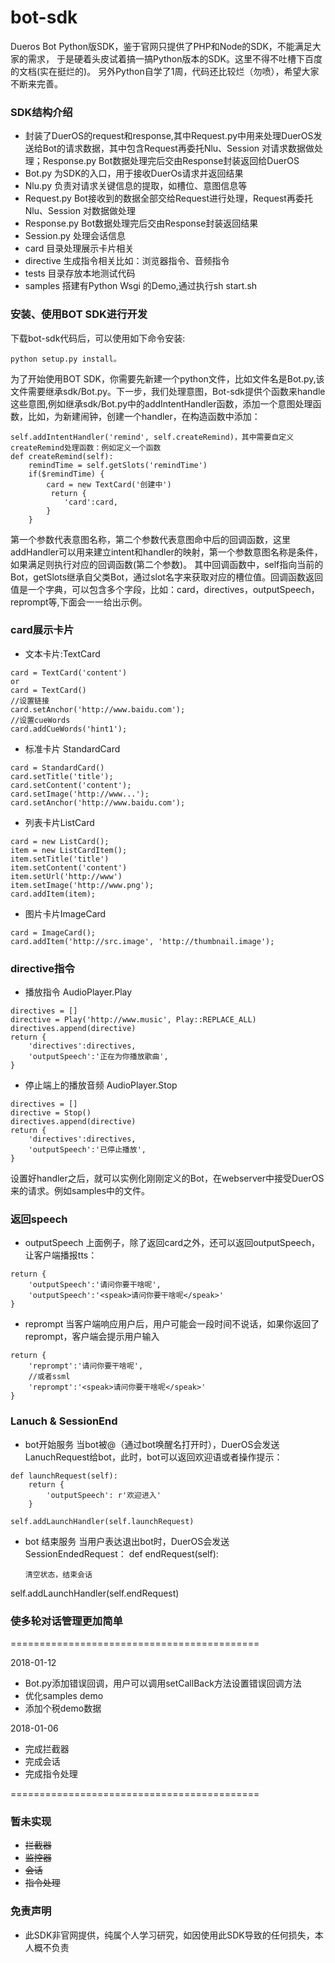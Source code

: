 # bot-sdk
Dueros Bot Python版SDK，鉴于官网只提供了PHP和Node的SDK，不能满足大家的需求，
于是硬着头皮试着搞一搞Python版本的SDK。这里不得不吐槽下百度的文档(实在挺烂的)。
另外Python自学了1周，代码还比较烂（勿喷），希望大家不断来完善。



### SDK结构介绍

* 封装了DuerOS的request和response,其中Request.py中用来处理DuerOS发送给Bot的请求数据，其中包含Request再委托Nlu、Session
对请求数据做处理；Response.py Bot数据处理完后交由Response封装返回给DuerOS
* Bot.py 为SDK的入口，用于接收DuerOs请求并返回结果
* Nlu.py 负责对请求关键信息的提取，如槽位、意图信息等
* Request.py Bot接收到的数据全部交给Request进行处理，Request再委托Nlu、Session 对数据做处理
* Response.py Bot数据处理完后交由Response封装返回结果
* Session.py 处理会话信息
* card 目录处理展示卡片相关
* directive 生成指令相关比如：浏览器指令、音频指令
* tests 目录存放本地测试代码
* samples 搭建有Python Wsgi 的Demo,通过执行sh start.sh

### 安装、使用BOT SDK进行开发

下载bot-sdk代码后，可以使用如下命令安装:
```
python setup.py install。
```
为了开始使用BOT SDK，你需要先新建一个python文件，比如文件名是Bot.py,该文件需要继承sdk/Bot.py。下一步，我们处理意图，Bot-sdk提供个函数来handle这些意图,例如继承sdk/Bot.py中的addIntentHandler函数，添加一个意图处理函数，比如，为新建闹钟，创建一个handler，在构造函数中添加：
```
self.addIntentHandler('remind', self.createRemind)，其中需要自定义createRemind处理函数：例如定义一个函数
def createRemind(self):
	remindTime = self.getSlots('remindTime')
	if($remindTime) {
		card = new TextCard('创建中')
		 return {
            'card':card,
        }
	}
```
第一个参数代表意图名称，第二个参数代表意图命中后的回调函数，这里addHandler可以用来建立intent和handler的映射，第一个参数意图名称是条件，如果满足则执行对应的回调函数(第二个参数)。 其中回调函数中，self指向当前的Bot，getSlots继承自父类Bot，通过slot名字来获取对应的槽位值。回调函数返回值是一个字典，可以包含多个字段，比如：card，directives，outputSpeech，reprompt等,下面会一一给出示例。
### card展示卡片
* 文本卡片:TextCard
```
card = TextCard('content')
or 
card = TextCard()
//设置链接
card.setAnchor('http://www.baidu.com');
//设置cueWords
card.addCueWords('hint1');
```
* 标准卡片 StandardCard
```
card = StandardCard()
card.setTitle('title');
card.setContent('content');
card.setImage('http://www...');
card.setAnchor('http://www.baidu.com');
```
* 列表卡片ListCard
```
card = new ListCard();
item = new ListCardItem();
item.setTitle('title')
item.setContent('content')
item.setUrl('http://www')
item.setImage('http://www.png');
card.addItem(item);
```
* 图片卡片ImageCard
```
card = ImageCard();
card.addItem('http://src.image', 'http://thumbnail.image');
```
### directive指令
* 播放指令 AudioPlayer.Play
```
directives = []
directive = Play('http://www.music', Play::REPLACE_ALL)
directives.append(directive)
return {
    'directives':directives,
    'outputSpeech':'正在为你播放歌曲',
}
```
* 停止端上的播放音频 AudioPlayer.Stop
```
directives = []
directive = Stop()
directives.append(directive)
return {
    'directives':directives,
    'outputSpeech':'已停止播放',
}
```
设置好handler之后，就可以实例化刚刚定义的Bot，在webserver中接受DuerOS来的请求。例如samples中的文件。
### 返回speech
* outputSpeech
上面例子，除了返回card之外，还可以返回outputSpeech，让客户端播报tts：
```
return {
    'outputSpeech':'请问你要干啥呢',
    'outputSpeech':'<speak>请问你要干啥呢</speak>'
}
```
* reprompt
当客户端响应用户后，用户可能会一段时间不说话，如果你返回了reprompt，客户端会提示用户输入
```
return {
    'reprompt':'请问你要干啥呢',
    //或者ssml
    'reprompt':'<speak>请问你要干啥呢</speak>'
}
```
### Lanuch & SessionEnd
* bot开始服务
当bot被@（通过bot唤醒名打开时），DuerOS会发送LanuchRequest给bot，此时，bot可以返回欢迎语或者操作提示：
```
def launchRequest(self):
    return {
        'outputSpeech': r'欢迎进入'
    }

self.addLaunchHandler(self.launchRequest)
```
* bot 结束服务
当用户表达退出bot时，DuerOS会发送SessionEndedRequest：
def endRequest(self):
    ```
    清空状态，结束会话
    ```
self.addLaunchHandler(self.endRequest)

### 使多轮对话管理更加简单

===========================================

2018-01-12

* Bot.py添加错误回调，用户可以调用setCallBack方法设置错误回调方法
* 优化samples demo
* 添加个税demo数据


2018-01-06

* 完成拦截器
* 完成会话
* 完成指令处理

===========================================

### 暂未实现
* ~~拦截器~~
* ~~监控器~~
* ~~会话~~
* ~~指令处理~~


### 免责声明

* 此SDK非官网提供，纯属个人学习研究，如因使用此SDK导致的任何损失，本人概不负责


